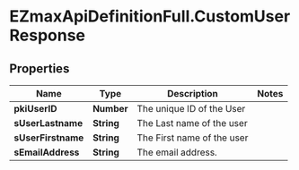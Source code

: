 # EZmaxApiDefinitionFull.CustomUserResponse

## Properties

Name | Type | Description | Notes
------------ | ------------- | ------------- | -------------
**pkiUserID** | **Number** | The unique ID of the User | 
**sUserLastname** | **String** | The Last name of the user | 
**sUserFirstname** | **String** | The First name of the user | 
**sEmailAddress** | **String** | The email address. | 


